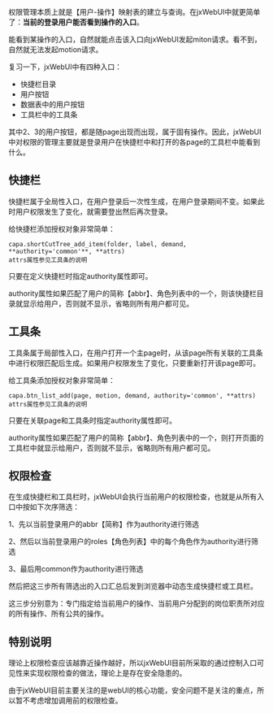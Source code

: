 权限管理本质上就是【用户-操作】映射表的建立与查询。在jxWebUI中就更简单了：**当前的登录用户能否看到操作的入口**。

能看到某操作的入口，自然就能点击该入口向jxWebUI发起miton请求。看不到，自然就无法发起motion请求。

复习一下，jxWebUI中有四种入口：

- 快捷栏目录
- 用户按钮
- 数据表中的用户按钮
- 工具栏中的工具条

其中2、3的用户按钮，都是随page出现而出现，属于固有操作。因此，jxWebUI中对权限的管理主要就是登录用户在快捷栏中和打开的各page的工具栏中能看到什么。

## 快捷栏

快捷栏属于全局性入口，在用户登录后一次性生成，在用户登录期间不变。如果此时用户权限发生了变化，就需要登出然后再次登录。

给快捷栏添加授权对象非常简单：

	capa.shortCutTree_add_item(folder, label, demand, **authority='common'**, **attrs)
	attrs属性参见工具条的说明

只要在定义快捷栏时指定authority属性即可。

authority属性如果匹配了用户的简称【abbr】、角色列表中的一个，则该快捷栏目录就显示给用户，否则就不显示，省略则所有用户都可见。

## 工具条

工具条属于局部性入口，在用户打开一个主page时，从该page所有关联的工具条中进行权限匹配后生成。如果用户权限发生了变化，只要重新打开该page即可。

给工具条添加授权对象非常简单：

	capa.btn_list_add(page, motion, demand, authority='common', **attrs)
	attrs属性参见工具条的说明

只要在关联page和工具条时指定authority属性即可。

authority属性如果匹配了用户的简称【abbr】、角色列表中的一个，则打开页面的工具栏中就显示给用户，否则就不显示，省略则所有用户都可见。

## 权限检查

在生成快捷栏和工具栏时，jxWebUI会执行当前用户的权限检查，也就是从所有入口中按如下次序筛选：

1、先以当前登录用户的abbr【简称】作为authority进行筛选

2、然后以当前登录用户的roles【角色列表】中的每个角色作为authority进行筛选

3、最后用common作为authority进行筛选

然后把这三步所有筛选出的入口汇总后发到浏览器中动态生成快捷栏或工具栏。

这三步分别意为：专门指定给当前用户的操作、当前用户分配到的岗位职责所对应的所有操作、所有公共的操作。

## 特别说明

理论上权限检查应该越靠近操作越好，所以jxWebUI目前所采取的通过控制入口可见性来实现权限检查的做法，理论上是存在安全隐患的。

由于jxWebUI目前主要关注的是webUI的核心功能，安全问题不是关注的重点，所以暂不考虑增加调用前的权限检查。






